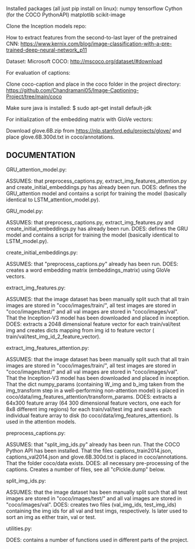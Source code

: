 Installed packages (all just pip install on linux):
numpy
tensorflow
Cython (for the COCO PythonAPI)
matplotlib
scikit-image

Clone the Inception models repo:



How to extract features from the second-to-last layer of the pretrained CNN:
https://www.kernix.com/blog/image-classification-with-a-pre-trained-deep-neural-network_p11

Dataset: Microsoft COCO:
http://mscoco.org/dataset/#download

For evaluation of captions:

Clone coco-caption and place in the coco folder in the project directory:
https://github.com/Chandramani05/Image-Captioning-Project/tree/main/coco

Make sure java is installed:
$ sudo apt-get install default-jdk

For initialization of the embedding matrix with GloVe vectors:

Download glove.6B.zip from https://nlp.stanford.edu/projects/glove/ and place glove.6B.300d.txt in coco/annotations.

## DOCUMENTATION

GRU_attention_model.py:

ASSUMES: that preprocess_captions.py, extract_img_features_attention.py and create_initial_embeddings.py has already been run.
DOES: defines the GRU_attention model and contains a script for training the model (basically identical to LSTM_attention_model.py).

GRU_model.py:

ASSUMES: that preprocess_captions.py, extract_img_features.py and create_initial_embeddings.py has already been run.
DOES: defines the GRU model and contains a script for training the model (basically identical to LSTM_model.py).

create_initial_embeddings.py:

ASSUMES: that "preprocess_captions.py" already has been run.
DOES: creates a word embedding matrix (embeddings_matrix) using GloVe vectors.

extract_img_features.py:

ASSUMES: that the image dataset has been manually split such that all train images are stored in "coco/images/train/", all test images are stored in "coco/images/test/" and all val images are stored in "coco/images/val". That the Inception-V3 model has been downloaded and placed in inception.
DOES: extracts a 2048 dimensional feature vector for each train/val/test img and creates dicts mapping from img id to feature vector ( train/val/test_img_id_2_feature_vector).

extract_img_features_attention.py:

ASSUMES: that the image dataset has been manually split such that all train images are stored in "coco/images/train/", all test images are stored in "coco/images/test/" and all val images are stored in "coco/images/val". That the Inception-V3 model has been downloaded and placed in inception. That the dict numpy_params (containing W_img and b_img taken from the img_transform step in a well-performing non-attention model) is placed in coco/data/img_features_attention/transform_params.
DOES: extracts a 64x300 feature array (64 300 dimensional feature vectors, one each for 8x8 different img regions) for each train/val/test img and saves each individual feature array to disk (to coco/data/img_features_attention). Is used in the attention models.

preprocess_captions.py:

ASSUMES: that "split_img_ids.py" already has been run. That the COCO Python API has been installed. That the files captions_train2014.json, captions_val2014.json and glove.6B.300d.txt is placed in coco/annotations. That the folder coco/data exists.
DOES: all necessary pre-processing of the captions. Creates a number of files, see all "cPickle.dump" below.

split_img_ids.py:

ASSUMES: that the image dataset has been manually split such that all test images are stored in "coco/images/test/" and all val images are stored in "coco/images/val".
DOES: creates two files (val_img_ids, test_img_ids) containing the img ids for all val and test imgs, respectively. Is later used to sort an img as either train, val or test.


utilities.py:

DOES: contains a number of functions used in different parts of the project.
